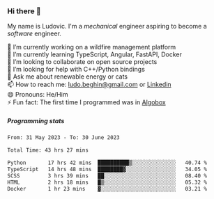 ### Hi there 👋

My name is Ludovic. I'm a *mechanical* engineer aspiring to become a *software* engineer.

 🔭 I’m currently working on a wildfire management platform<br/>
 🌱 I’m currently learning TypeScript, Angular, FastAPI, Docker<br/>
 👯 I’m looking to collaborate on open source projects<br/>
 🤔 I’m looking for help with C++/Python bindings<br/>
 💬 Ask me about renewable energy or cats<br/>
 📫 How to reach me: ludo.beghin@gmail.com or [Linkedin](https://www.linkedin.com/in/ludovic-beghin/)<br/>
 😄 Pronouns: He/Him<br/>
 ⚡ Fun fact: The first time I programmed was in [Algobox](https://fr.wikipedia.org/wiki/Algobox)<br/>

##### Programming stats
<!--START_SECTION:waka-->

```txt
From: 31 May 2023 - To: 30 June 2023

Total Time: 43 hrs 27 mins

Python       17 hrs 42 mins  ██████████▒░░░░░░░░░░░░░░   40.74 %
TypeScript   14 hrs 48 mins  ████████▓░░░░░░░░░░░░░░░░   34.05 %
SCSS         3 hrs 39 mins   ██░░░░░░░░░░░░░░░░░░░░░░░   08.40 %
HTML         2 hrs 18 mins   █▒░░░░░░░░░░░░░░░░░░░░░░░   05.32 %
Docker       1 hr 23 mins    ▓░░░░░░░░░░░░░░░░░░░░░░░░   03.21 %
```

<!--END_SECTION:waka-->
